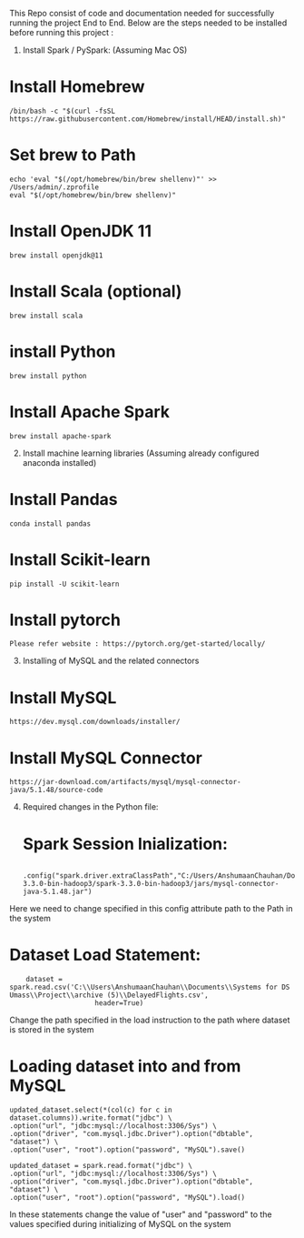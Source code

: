 This Repo consist of code and documentation needed for successfully running the project End to End.
Below are the steps needed to be installed before running this project : 

1) Install Spark / PySpark: (Assuming Mac OS)

# Install Homebrew
    /bin/bash -c "$(curl -fsSL https://raw.githubusercontent.com/Homebrew/install/HEAD/install.sh)"

# Set brew to Path
    echo 'eval "$(/opt/homebrew/bin/brew shellenv)"' >> /Users/admin/.zprofile
    eval "$(/opt/homebrew/bin/brew shellenv)"

# Install OpenJDK 11
    brew install openjdk@11

# Install Scala (optional)
    brew install scala

# install Python
    brew install python

# Install Apache Spark
    brew install apache-spark


2) Install machine learning libraries (Assuming already configured anaconda installed)

# Install Pandas 
    conda install pandas

# Install Scikit-learn 
    pip install -U scikit-learn

# Install pytorch 
    Please refer website : https://pytorch.org/get-started/locally/

3) Installing of MySQL and the related connectors

# Install MySQL
    https://dev.mysql.com/downloads/installer/
    
# Install MySQL Connector
    https://jar-download.com/artifacts/mysql/mysql-connector-java/5.1.48/source-code

4) Required changes in the Python file:  
   # Spark Session Inialization:
            .config("spark.driver.extraClassPath","C:/Users/AnshumaanChauhan/Documents/spark-3.3.0-bin-hadoop3/spark-3.3.0-bin-hadoop3/jars/mysql-connector-java-5.1.48.jar")
  Here we need to change specified in this config attribute path to the Path in the system 
  
  # Dataset Load Statement:
        dataset = spark.read.csv('C:\\Users\AnshumaanChauhan\\Documents\\Systems for DS Umass\\Project\\archive (5)\\DelayedFlights.csv',
                         header=True)
   Change the path specified in the load instruction to the path where dataset is stored in the system 
 # Loading dataset into and from MySQL 
    updated_dataset.select(*(col(c) for c in dataset.columns)).write.format("jdbc") \
    .option("url", "jdbc:mysql://localhost:3306/Sys") \
    .option("driver", "com.mysql.jdbc.Driver").option("dbtable", "dataset") \
    .option("user", "root").option("password", "MySQL").save()
    
    updated_dataset = spark.read.format("jdbc") \
    .option("url", "jdbc:mysql://localhost:3306/Sys") \
    .option("driver", "com.mysql.jdbc.Driver").option("dbtable", "dataset") \
    .option("user", "root").option("password", "MySQL").load()
    
  In these statements change the value of "user" and "password" to the values specified during initializing of MySQL on the system 
 
